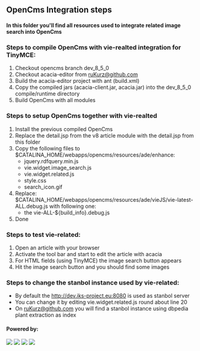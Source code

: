 ## OpenCms Integration steps

#### In this folder you'll find all resources used to integrate related image search into OpenCms


### Steps to compile OpenCms with vie-realted integration for TinyMCE:

1. Checkout opencms branch dev_8_5_0
2. Checkout acacia-editor from [ruKurz@github.com](https://ruKurz@github.com/ruKurz/acacia-editor.git)
3. Build the acacia-editor project with ant (build.xml)
4. Copy the compiled jars (acacia-client.jar, acacia.jar) into the dev_8_5_0 compile/runtime directory
5. Build OpenCms with all modules


### Steps to setup OpenCms together with vie-realted

1. Install the previous compiled OpenCms
2. Replace the detail.jsp from the v8 article module with the detail.jsp from this folder
3. Copy the following files to $CATALINA_HOME/webapps/opencms/resources/ade/enhance:
    - jquery.rdfquery.min.js
    - vie.widget.image_search.js
    - vie.widget.related.js
    - style.css
    - search_icon.gif
4. Replace: $CATALINA_HOME/webapps/opencms/resources/ade/vieJS/vie-latest-ALL.debug.js with following one:
    - the vie-ALL-${build_info}.debug.js
5. Done


### Steps to test vie-related:

1. Open an article with your browser
2. Activate the tool bar and start to edit the article with acacia
3. For HTML fields (using TinyMCE) the image search button appears
4. Hit the image search button and you should find some images


### Steps to change the stanbol instance used by vie-related:

- By default the http://dev.iks-project.eu:8080 is used as stanbol server
- You can change it by editing vie.widget.related.js round about line 20
- On [ruKurz@github.com](https://github.com/ruKurz/stanbol-plants) you will find a stanbol instance using dbpedia plant extraction as index


#### Powered by:

<img src="http://www.alkacon.com/export/system/modules/org.opencms.website.template/resources/img/logo/logo_alkacon.gif" />
<img src="http://www.opencms.org/export/system/modules/org.opencms.website.template/resources/img/logo/logo_opencms.gif" />
<img src="http://www.alkacon.com/system/modules/org.opencms.website.template/resources/img/logo/iks-logo.png" />
<img src="http://www.alkacon.com/system/modules/org.opencms.website.template/resources/img/logo/vie_logo.png" />

